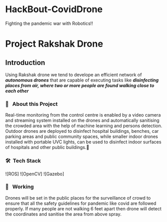 # HackBout-CovidDrone
Fighting the pandemic war with Robotics!!
# Project Rakshak Drone
## Introduction
Using Rakshak drone we tend to develope an efficient network of ***autonomous drones*** that are capable of executing tasks
like ***disinfecting places from air, where two or more people are found walking close to each other***  
### 🔭 &nbsp; About this Project
Real-time monitoring from the control centre is enabled by a video camera and streaming system installed on the drones and automatically sanitising the crowded area with the help of machine learning and persons detection. Outdoor drones are deployed to disinfect hospital buildings, benches, car parking areas and public community spaces, while smaller indoor drones installed with portable UVC lights, can be used to disinfect indoor surfaces of hospitals and other public buildings.
### 🛠 &nbsp;Tech Stack
![ROS]
![OpenCV]
![Gazebo]
### 💼 &nbsp; Working
Drones will be set in the public places for the surveillance of crowd to ensure that all the safety  guidelines for pandemic like covid are followed properly. If many people are not walking 6 feet apart then drone will detect the coordinates and sanitise the area from above spray.
